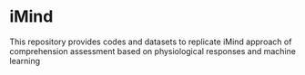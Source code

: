 # iMind
This repository provides codes and datasets to replicate iMind approach of comprehension assessment based on physiological responses and machine learning
